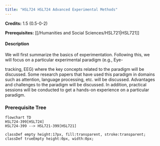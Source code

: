 ```yaml
---
title: "HSL724 HSL724 Advanced Experimental Methods"
---
```

**Credits:** 1.5 (0.5-0-2)

**Prerequisites:** [[/Humanities and Social Sciences/HSL721|HSL721]]

#### Description
We will first summarize the basics of experimentation. Following this, we will focus on a particular experimental paradigm (e.g., Eye-

tracking, EEG) where the key concepts related to the paradigm will be discussed. Some research papers that have used this paradigm in domains such as attention, language processing, etc. will be discussed. Advantages and challenges to the paradigm will be discussed. In addition, practical sessions will be conducted to get a hands-on experience on a particular paradigm.

### Prerequisite Tree

```mermaid
flowchart TD
HSL724-399[HSL724]
HSL724-399 --> HSL721-399[HSL721]

classDef empty height:17px, fill:transparent, stroke:transparent;
classDef trueEmpty height:0px, width:0px;
```